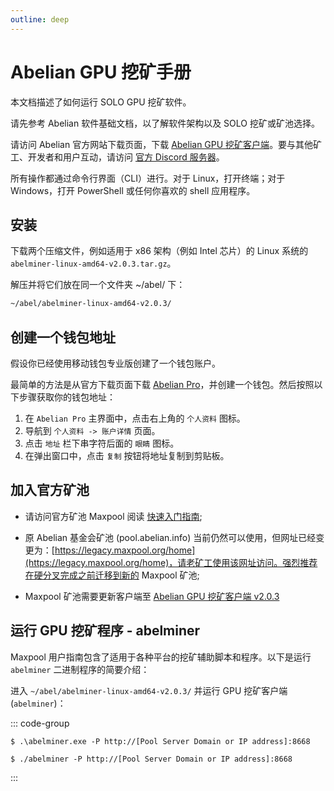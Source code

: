 ```yaml
---
outline: deep
---
```


# Abelian GPU 挖矿手册

本文档描述了如何运行 SOLO GPU 挖矿软件。

请先参考 Abelian 软件基础文档，以了解软件架构以及 SOLO 挖矿或矿池选择。

请访问 Abelian 官方网站下载页面，下载 [Abelian GPU 挖矿客户端](/zh/downloads/latest#abelian-显卡挖矿客户端)。要与其他矿工、开发者和用户互动，请访问 [官方 Discord 服务器](https://discord.com/invite/5rrDxP29hx)。

所有操作都通过命令行界面（CLI）进行。对于 Linux，打开终端；对于 Windows，打开 PowerShell 或任何你喜欢的 shell 应用程序。

## 安装

下载两个压缩文件，例如适用于 x86 架构（例如 Intel 芯片）的 Linux 系统的 `abelminer-linux-amd64-v2.0.3.tar.gz`。

解压并将它们放在同一个文件夹 ~/abel/ 下：

```txt
~/abel/abelminer-linux-amd64-v2.0.3/
```

## 创建一个钱包地址

假设你已经使用移动钱包专业版创建了一个钱包账户。

最简单的方法是从官方下载页面下载 [Abelian Pro](/zh/downloads/latest#abelian-pro-移动应用)，并创建一个钱包。然后按照以下步骤获取你的钱包地址：

1. 在 `Abelian Pro` 主界面中，点击右上角的 `个人资料` 图标。
2. 导航到 `个人资料 -> 账户详情` 页面。
3. 点击 `地址` 栏下串字符后面的 `眼睛` 图标。
4. 在弹出窗口中，点击 `复制` 按钮将地址复制到剪贴板。

## 加入官方矿池

- 请访问官方矿池 Maxpool 阅读 [快速入门指南](https://maxpool.org/home/guide);

- 原 Abelian 基金会矿池 (pool.abelian.info) 当前仍然可以使用，但网址已经变更为：[https://legacy.maxpool.org/home](https://legacy.maxpool.org/home)，请老矿工使用该网址访问。强烈推荐在硬分叉完成之前迁移到新的 Maxpool 矿池;

- Maxpool 矿池需要更新客户端至 [Abelian GPU 挖矿客户端 v2.0.3](/zh/downloads/latest#abelian-显卡挖矿客户端)

## 运行 GPU 挖矿程序 - abelminer

Maxpool 用户指南包含了适用于各种平台的挖矿辅助脚本和程序。以下是运行 `abelminer` 二进制程序的简要介绍：

进入 `~/abel/abelminer-linux-amd64-v2.0.3/` 并运行 GPU 挖矿客户端 (`abelminer`)：

::: code-group
```shell [Windows]
$ .\abelminer.exe -P http://[Pool Server Domain or IP address]:8668
```
```shell [macOS and Linux]
$ ./abelminer -P http://[Pool Server Domain or IP address]:8668
```
:::
